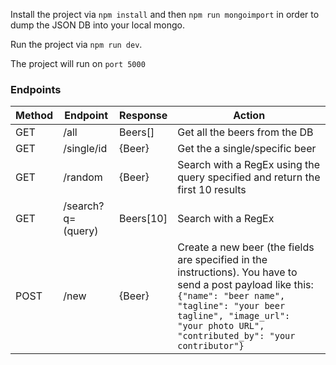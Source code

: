 Install the project via `npm install` and then `npm run mongoimport` in order to dump the JSON DB into your local mongo.

Run the project via `npm run dev`.

The project will run on `port 5000`

### Endpoints

|  Method | Endpoint  |  Response | Action  |
|---|---|---|---|
|GET   | /all  | Beers[]  |  	Get all the beers from the DB |
|GET   | /single/id  | {Beer}  | Get the a single/specific beer  |
|GET   |  /random | {Beer}  | Search with a RegEx using the query specified and return the first 10 results  |
|GET   | /search?q=(query)  | Beers[10]   | Search with a RegEx   |
|POST   | /new  | {Beer}   | Create a new beer (the fields are specified in the instructions). You have to send a post payload like this: `{"name": "beer name", "tagline": "your beer tagline", "image_url": "your photo URL", "contributed_by": "your contributor"}`  |